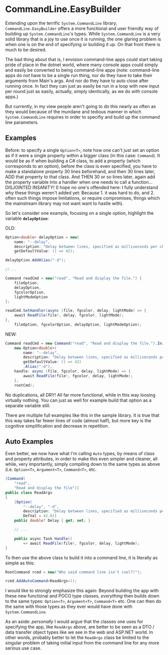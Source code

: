 # CommandLine.EasyBuilder

Extending upon the terrific `System.CommandLine` library, `CommandLine.EasyBuilder` offers a more functional and user friendly way of building up `System.CommandLine`'s types. While `System.CommandLine` is a very solid library that is a joy to use once it is running, the one glaring problem is when one is on the end of specifying or building it up. On that front there is much to be desired.

The bad thing about that is, I envision command-line apps could start taking pride of place in the dotnet world, where many console apps could simply and easily be converted to being command-line apps (note: command-line apps do *not* have to be a single run thing, nor do they have to take their arguments from Main's args. And nor do they have to auto close after running once. In fact they can just as easily be run in a loop with new input per round just as easily, actually, simply identically, as we do with console apps.)

But currently, in my view people aren't going to do this nearly as often as they would because of the mundane and tedious manner in which `System.CommandLine` requires in order to specifiy and build up the command line parameters.

## Examples

Before: to specify a single `Option<T>`, note how one can't just set an option as if it were a single property within a bigger class (in this case: `Command`). It would be as if when building a C# class, to add a property (which corresponds to an option), before the class is even specified, you have to make a standalone property 30 lines beforehand, and then 30 lines later, ADD that property to that class. And THEN 30 or so lines later, again add the property variable into a handler when one needs to call a function... DISJOINTED INSANITY! (I hope no one's offended here: I fully understand why these things weren't added yet: Because 1. it was hard to do, and 2. often such things impose limitations, or require compromises, things which the mainstream library may not want want to hastle with).

So let's consider one example, focusing on a single option, highlight the variable **`delayOption`**:

OLD:

```csharp
Option<double> delayOption = new(
	name: "--delay",
	description: "Delay between lines, specified as milliseconds per character in a line.",
	getDefaultValue: () => 42);

delayOption.AddAlias("-d");

//...

Command readCmd = new("read", "Read and display the file.") {
	fileOption,
	delayOption,
	fgcolorOption,
	lightModeOption
};

readCmd.SetHandler(async (file, fgcolor, delay, lightMode) => {
	await ReadFile(file!, delay, fgcolor, lightMode);
},
	fileOption, fgcolorOption, delayOption, lightModeOption);

```

NEW:

```csharp
Command readCmd = new Command("read", "Read and display the file.").Init(
	new Option<double>(
		name: "--delay",
		description: "Delay between lines, specified as milliseconds per character in a line.",
		getDefaultValue: () => 42)
		.Alias("-d"),
	handle: async (file, fgcolor, delay, lightMode) => {
		await ReadFile(file!, fgcolor, delay, lightMode);
	},
	rootCmd);
```

No duplications, all DRY! All far more functional, while in this way loosing virtually nothing. You can just as well for example build that option as a separate variable still.

There are multiple full examples like this in the sample library. It is true that this way takes far fewer lines of code (almost half), but more key is the cognitive simplification and decrease in repetition.

## Auto Examples

Even better, we now have what I'm calling `Auto` types, by means of class and property attributes, in order to make this even simpler and cleaner, all while, very importantly, simply compiling down to the same types as above (i.e. `Option<T>`, `Argument<T>`, `Command<T>`, etc.

```csharp
[Command(
	"read",
	"Read and display the file")]
public class ReadArgs
{
	[Option(
		"--delay", "-d",
		description: "Delay between lines, specified as milliseconds per character in a line",
		DefVal = 42.0)]
	public double? Delay { get; set; }

	// ...

	public async Task Handle()
		=> await ReadFile(file!, fgcolor, delay, lightMode);
}
```

To then use the above class to build it into a command line, it is literally as simple as this:

```csharp
RootCommand rcmd = new("Who said command line isn't cool?!");

rcmd.AddAutoCommand<ReadArgs>();
```

I would like to strongly emphasize this again: Beyond building the app with these new functional and POCO type classes, *everything* then builds down to the same types: `Option<T>`, `Argument<T>`, `Command<T>` etc. One can then do the same with those types as they ever would have done with `System.CommandLine`.

As an aside: *personally* I would argue that the classes one uses for specifying the app, like `ReadArgs` above, are better to be seen as a DTO / data transfer object types like we see in the web and ASP.NET world. In other words, probably better to let the `ReadArgs` class be limited to the singular problem of taking initial input from the command line for any more serious use case.
